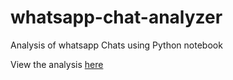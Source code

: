 # whatsapp-chat-analyzer
Analysis of whatsapp Chats using Python notebook

View the analysis [here](https://kb-studios.github.io/whatsapp-chat-analyzer/)
